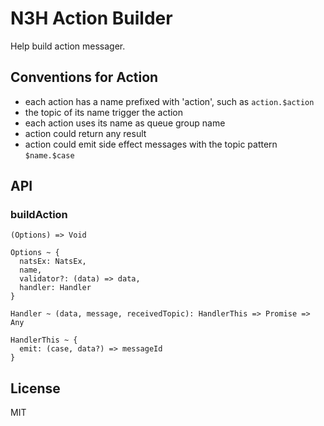# N3H Action Builder

Help build action messager.

## Conventions for Action

- each action has a name prefixed with 'action', such as `action.$action`
- the topic of its name trigger the action
- each action uses its name as queue group name
- action could return any result
- action could emit side effect messages with the topic pattern `$name.$case`

## API

### buildAction

```
(Options) => Void

Options ~ {
  natsEx: NatsEx,
  name,
  validator?: (data) => data,
  handler: Handler
}

Handler ~ (data, message, receivedTopic): HandlerThis => Promise => Any

HandlerThis ~ {
  emit: (case, data?) => messageId
}
```

## License

MIT